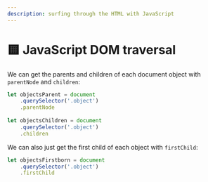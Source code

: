 ```yaml
---
description: surfing through the HTML with JavaScript
---
```


# 🟨 JavaScript DOM traversal

We can get the parents and children of each document object with `parentNode` and `children`:

```javascript
let objectsParent = document
    .querySelector('.object')
    .parentNode 
    
let objectsChildren = document
    .querySelector('.object')
    .children 
```

We can also just get the first child of each object with `firstChild`:

```javascript
let objectsFirstborn = document
    .querySelector('.object')
    .firstChild
```
